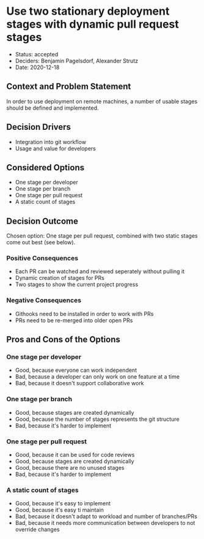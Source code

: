 # Use two stationary deployment stages with dynamic pull request stages

* Status: accepted
* Deciders: Benjamin Pagelsdorf, Alexander Strutz
* Date: 2020-12-18

## Context and Problem Statement

In order to use deployment on remote machines, a number of usable stages should be defined and implemented.

## Decision Drivers

* Integration into git workflow
* Usage and value for developers

## Considered Options

* One stage per developer
* One stage per branch
* One stage per pull request
* A static count of stages

## Decision Outcome

Chosen option: One stage per pull request, combined with two static stages come out best (see below).

### Positive Consequences 

* Each PR can be watched and reviewed seperately without pulling it
* Dynamic creation of stages for PRs
* Two stages to show the current project progress

### Negative Consequences

* Githooks need to be installed in order to work with PRs
* PRs need to be re-merged into older open PRs

## Pros and Cons of the Options

### One stage per developer

* Good, because everyone can work independent
* Bad, because a developer can only work on one feature at a time
* Bad, because it doesn't support collaborative work

### One stage per branch

* Good, because stages are created dynamically
* Good, because the number of stages represents the git structure
* Bad, because it's harder to implement

### One stage per pull request

* Good, because it can be used for code reviews
* Good, because stages are created dynamically
* Good, because there are no unused stages
* Bad, because it's harder to implement

### A static count of stages

* Good, because it's easy to implement
* Good, because it's easy ti maintain
* Bad, because it doesn't adapt to workload and number of branches/PRs
* Bad, because it needs more communication between developers to not override changes

